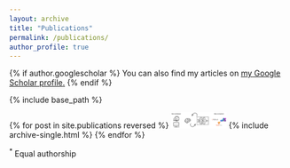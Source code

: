 ```yaml
---
layout: archive
title: "Publications"
permalink: /publications/
author_profile: true
---
```


{% if author.googlescholar %}
  You can also find my articles on <u><a href="{{author.googlescholar}}">my Google Scholar profile</a>.</u>
{% endif %}

{% include base_path %}

{% for post in site.publications reversed %}
  <img src="/images/neuro-ai-cropped.png" width="100" />
  {% include archive-single.html %}
{% endfor %}

<sup>*</sup> Equal authorship
